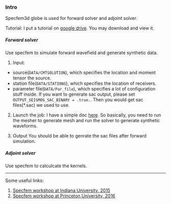 ### Intro

Specfem3d globe is used for forward solver and adjoint solver.

Tutorial: I put a tutorial on [google drive](https://drive.google.com/file/d/0B7lccGZgvREBdUlXdnZReDV5SlU/view). You 
may download and view it.

##### Forward solver
Use specfem to simulate forward wavefield and generate synthetic data.

1. Input:
  * source(`DATA/CMTSOLUTION`), which specifies the location and moment tensor the source.
  * station file(`DATA/STATIONS`), which specifies the location of receivers.
  * parameter file(`DATA/Par_file`), which specifies a lot of configuration stuff inside. If you want to generate sac output,
  please set `OUTPUT_SEISMOS_SAC_BINARY = .true.`. Then you would get sac files(*.sac) we used to use.

2. Launch the job:
  I have a simple doc [here](https://github.com/wjlei1990/ComputationalGeophysicsWorkshop/blob/master/How_to_run_specfem3d_globe.md).
So basically, you need to run the mesher to generate mesh and run the solver to generate synthetic waveforms. 

3. Output
You should be able to genrate the sac files after forward simulation. 

##### Adjoint solver
Use specfem to calculcate the kernels.

---
Some useful links:
1. [Specfem workshop at Indiana University, 2015](https://github.com/wjlei1990/USArray2015_SPECFEM)
2. [Specfem workshop at Princeton University, 2016](https://github.com/wjlei1990/ComputationalGeophysicsWorkshop)

